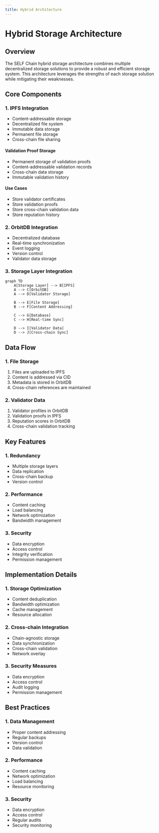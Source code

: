 ```yaml
---
title: Hybrid Architecture
---
```


# Hybrid Storage Architecture

## Overview
The SELF Chain hybrid storage architecture combines multiple decentralized storage solutions to provide a robust and efficient storage system. This architecture leverages the strengths of each storage solution while mitigating their weaknesses.

## Core Components

### 1. IPFS Integration
- Content-addressable storage
- Decentralized file system
- Immutable data storage
- Permanent file storage
- Cross-chain file sharing

#### Validation Proof Storage
- Permanent storage of validation proofs
- Content-addressable validation records
- Cross-chain data storage
- Immutable validation history

#### Use Cases
- Store validator certificates
- Store validation proofs
- Store cross-chain validation data
- Store reputation history

### 2. OrbitDB Integration
- Decentralized database
- Real-time synchronization
- Event logging
- Version control
- Validator data storage

### 3. Storage Layer Integration
```mermaid
graph TD
    A[Storage Layer] --> B[IPFS]
    A --> C[OrbitDB]
    A --> D[Validator Storage]
    
    B --> E[File Storage]
    B --> F[Content Addressing]
    
    C --> G[Database]
    C --> H[Real-time Sync]
    
    D --> I[Validator Data]
    D --> J[Cross-chain Sync]
```

## Data Flow

### 1. File Storage
1. Files are uploaded to IPFS
2. Content is addressed via CID
3. Metadata is stored in OrbitDB
4. Cross-chain references are maintained

### 2. Validator Data
1. Validator profiles in OrbitDB
2. Validation proofs in IPFS
3. Reputation scores in OrbitDB
4. Cross-chain validation tracking

## Key Features

### 1. Redundancy
- Multiple storage layers
- Data replication
- Cross-chain backup
- Version control

### 2. Performance
- Content caching
- Load balancing
- Network optimization
- Bandwidth management

### 3. Security
- Data encryption
- Access control
- Integrity verification
- Permission management

## Implementation Details

### 1. Storage Optimization
- Content deduplication
- Bandwidth optimization
- Cache management
- Resource allocation

### 2. Cross-chain Integration
- Chain-agnostic storage
- Data synchronization
- Cross-chain validation
- Network overlay

### 3. Security Measures
- Data encryption
- Access control
- Audit logging
- Permission management

## Best Practices

### 1. Data Management
- Proper content addressing
- Regular backups
- Version control
- Data validation

### 2. Performance
- Content caching
- Network optimization
- Load balancing
- Resource monitoring

### 3. Security
- Data encryption
- Access control
- Regular audits
- Security monitoring
